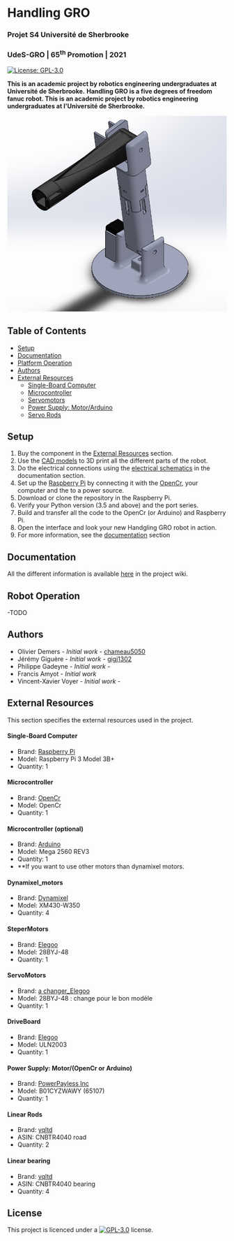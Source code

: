 <div id="Handling GRO!">
    <h1>Handling GRO</h1>
    <h3>Projet S4 Université de Sherbrooke</h3>
    <h3>UdeS-GRO | 65<sup>th</sup> Promotion | 2021</h3>
</div>

[//]: # (------------------------------------------------)

<div id="badges">
    

[![License: GPL-3.0](https://img.shields.io/badge/License-GPLv3-blue.svg?style=flat-square)](https://github.com/chameau5050/Handling-Gro/main/LICENSE) 

</div>

[//]: # (------------------------------------------------)

**This is an academic project by robotics engineering undergraduates at Université de Sherbrooke.**
**Handling GRO is a five degrees of freedom fanuc robot. This is an academic project by robotics engineering undergraduates at l'Université de Sherbrooke.**

<div id="platform" align="center">
    <img src="./Documentation/img/HandlingGRO.png" alt="Robot Assembly" width="703"/>
</div>

## Table of Contents
- [Setup](#Setup)
- [Documentation](#Documentation)
- [Platform Operation](#Operation)
- [Authors](#Authors)
- [External Resources](#Resources)
    - [Single-Board Computer](#Computer)
    - [Microcontroller](#Controller)
    - [Servomotors](#Servo)
    - [Power Supply: Motor/Arduino](#Power)
    - [Servo Rods](#Rods)


    
[//]: # (------------------------------------------------)

## <a id="Setup"></a>Setup
1. Buy the component in the [External Resources](#Resources) section.
2. Use the [CAD models](https://github.com/chameau5050/Handling-Gro/tree/main/Mechanical/STL%20(For%203D%20printing)) to 3D print all the different parts of the robot.
3. Do the electrical connections using the [electrical schematics](https://github.com/chameau5050/Handling-Gro/) in the documentation section.
4. Set up the [Raspberry Pi](#Computer) by connecting it with the [OpenCr](#Controller_OpenCr), your computer and the to a power source.
5. Download or clone the repository in the Raspberry Pi.
6. Verify your Python version (3.5 and above) and the port series.
7. Build and transfer all the code to the OpenCr (or Arduino) and Raspberry Pi.
8. Open the interface and look your new Handgling GRO robot in action.
9. For more information, see the [documentation]((#Documentation)) section
## <a id="Documentation"></a>Documentation

All the different information is available [here](https://github.com/chameau5050/Handling-Gro/wiki) in the project wiki.
## <a id="Operation"></a>Robot Operation
-TODO

## <a id="Authors"></a>Authors
- Olivier Demers - _Initial work_ - [chameau5050](https://github.com/chameau5050)
- Jérémy Giguère - _Initial work_ - [gigj1302](https://github.com/gigj1302)
- Philippe Gadeyne - _Initial work_ - 
- Francis Amyot - _Initial work_ 
- Vincent-Xavier Voyer - _Initial work_ - 


## <a id="Resources"></a>External Resources
This section specifies the external resources used in the project.

#### <a id="Computer"></a>Single-Board Computer
- Brand: [Raspberry Pi](https://www.raspberrypi.org/products/raspberry-pi-3-model-b-plus/)
- Model: Raspberry Pi 3 Model 3B+
- Quantity: 1

#### <a id="Controller_OpenCr"></a>Microcontroller
- Brand: [OpenCr](https://store.arduino.cc/mega-2560-r3)
- Model: OpenCr
- Quantity: 1

#### <a id="Controller"></a>Microcontroller (optional)
- Brand: [Arduino](https://store.arduino.cc/mega-2560-r3)
- Model: Mega 2560 REV3
- Quantity: 1
- **If you want to use other motors than dynamixel motors.

<!--#### <a id="Servo"></a>Servomotors
- Brand: [Hitec RCD](https://hitecrcd.com/products/servos/sport-servos/analog-sport-servos/hs-422/product)
- Model: HS-422
- Quantity: 6
-->
#### <a id="dynamixel"></a>Dynamixel_motors
- Brand: [Dynamixel](https://www.robotis.us/dynamixel-xm430-w350-r/)
- Model: XM430-W350
- Quantity: 4

#### <a id="SteperMotor"></a>SteperMotors
- Brand: [Elegoo](https://www.elegoo.com/products/elegoo-uln2003-5v-stepper-motor-uln2003-driver-board)
- Model: 28BYJ-48 
- Quantity: 1

#### <a id="ServoMotor"></a>ServoMotors
- Brand: [a changer_Elegoo](https://www.elegoo.com/products/elegoo-uln2003-5v-stepper-motor-uln2003-driver-board)
- Model: 28BYJ-48 : change pour le bon modèle
- Quantity: 1

#### <a id="DriveBoard"></a>DriveBoard
- Brand: [Elegoo](https://www.elegoo.com/products/elegoo-uln2003-5v-stepper-motor-uln2003-driver-board)
- Model: ULN2003 
- Quantity: 1
<!--
#### <a id="info"></a>exemple pour le commenter
- Brand: [Adafruit](https://www.amazon.ca/Adafruit-2201-Sub-micro-Servo-SG51R/dp/B0137LG0KW)
- Model: SG51R
- Quantity: 6
-->
#### <a id="Power"></a>Power Supply: Motor/(OpenCr or Arduino)
- Brand: [PowerPayless Inc](https://www.amazon.com/7-5A-Power-Adapter-Device-Payless/dp/B01CYZWAWY)
- Model: B01CYZWAWY (65107)
- Quantity: 1

#### <a id="Rods"></a> Linear Rods
- Brand: [yqltd](https://www.amazon.ca/CNBTR-Horizontal-Bearing-Bushing-Optical/dp/B01KLE9QEU)
- ASIN: CNBTR4040 road
- Quantity: 2

#### <a id="linear_bearing"></a> Linear bearing
- Brand: [yqltd](https://www.amazon.ca/CNBTR-Horizontal-Bearing-Bushing-Optical/dp/B01KLE9QEU)
- ASIN: CNBTR4040 bearing
- Quantity: 4


## <a id="License"></a>License
This project is licenced under a  [![GPL-3.0](https://img.shields.io/badge/License-GPLv3-blue.svg?style=flat-square)](https://github.com/chameau5050/Handling-Gro/blob/main/LICENSE) license.
